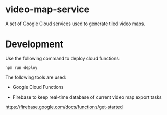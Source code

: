 # video-map-service

A set of Google Cloud services used to generate tiled video maps.


# Development

Use the following command to deploy cloud functions:

`npm run deploy`


The following tools are used:

* Google Cloud Functions

* Firebase to keep real-time database of current video map export tasks

https://firebase.google.com/docs/functions/get-started


               
